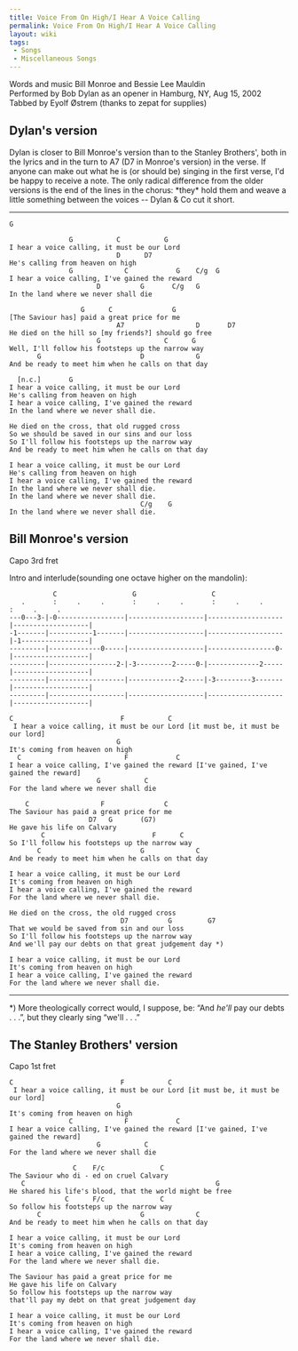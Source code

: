```yaml
---
title: Voice From On High/I Hear A Voice Calling
permalink: Voice From On High/I Hear A Voice Calling
layout: wiki
tags:
 - Songs
 - Miscellaneous Songs
---
```


Words and music Bill Monroe and Bessie Lee Mauldin  
Performed by Bob Dylan as an opener in Hamburg, NY, Aug 15, 2002  
Tabbed by Eyolf Østrem (thanks to zepat for supplies)

<h2 class="songversion">
Dylan's version

</h2>
Dylan is closer to Bill Monroe's version than to the Stanley Brothers',
both in the lyrics and in the turn to A7 (D7 in Monroe's version) in the
verse.  
If anyone can make out what he is (or should be) singing in the first
verse, I'd be happy to receive a note. The only radical difference from
the older versions is the end of the lines in the chorus: *they* hold
them and weave a little something between the voices -- Dylan & Co cut
it short.

* * * * *

    G

                   G           C           G
    I hear a voice calling, it must be our Lord
                               D      D7
    He's calling from heaven on high
                   G             C            G    C/g  G
    I hear a voice calling, I've gained the reward
                          D          G       C/g   G
    In the land where we never shall die

                      G      C               G
    [The Saviour has] paid a great price for me
                               A7                  D       D7
    He died on the hill so [my friends?] should go free
                          G                C      G
    Well, I'll follow his footsteps up the narrow way
           G                         D             G
    And be ready to meet him when he calls on that day

      [n.c.]       G
    I hear a voice calling, it must be our Lord
    He's calling from heaven on high
    I hear a voice calling, I've gained the reward
    In the land where we never shall die.

    He died on the cross, that old rugged cross
    So we should be saved in our sins and our loss
    So I'll follow his footsteps up the narrow way
    And be ready to meet him when he calls on that day

    I hear a voice calling, it must be our Lord
    He's calling from heaven on high
    I hear a voice calling, I've gained the reward
    In the land where we never shall die.
    In the land where we never shall die.
                                     C/g    G
    In the land where we never shall die.

<h2 class="songversion">
Bill Monroe's version

</h2>
Capo 3rd fret

Intro and interlude(sounding one octave higher on the mandolin):

               C                   G                   C
       .       :     .     .       :     .     .       :     .     .       :     .     .
    ---0---3-|-0-----------------|-------------------|-------------------|-------------------|
    -1-------|-----------1-------|-------------------|-------------------|-1-----------------|
    ---------|-------------0-----|-------------------|-----------------0-|-------------------|
    ---------|-----------------2-|-3---------2-----0-|-------------2-----|-------------------|
    ---------|-------------------|-------------2-----|-3---------3-------|-------------------|
    ---------|-------------------|-------------------|-------------------|-------------------|

    C                           F           C
     I hear a voice calling, it must be our Lord [it must be, it must be our lord]
                               G
    It's coming from heaven on high
      C                          F            C
    I hear a voice calling, I've gained the reward [I've gained, I've gained the reward]
                          G           C
    For the land where we never shall die

        C                  F               C
    The Saviour has paid a great price for me
                        D7   G       (G7)
    He gave his life on Calvary
            C                           F      C
    So I'll follow his footsteps up the narrow way
           C                         G             C
    And be ready to meet him when he calls on that day

    I hear a voice calling, it must be our Lord
    It's coming from heaven on high
    I hear a voice calling, I've gained the reward
    For the land where we never shall die.

    He died on the cross, the old rugged cross
                                D7          G         G7
    That we would be saved from sin and our loss
    So I'll follow his footsteps up the narrow way
    And we'll pay our debts on that great judgement day *)

    I hear a voice calling, it must be our Lord
    It's coming from heaven on high
    I hear a voice calling, I've gained the reward
    For the land where we never shall die.

* * * * *

\*) More theologically correct would, I suppose, be: “And *he'll* pay
our debts . . .”, but they clearly sing “we'll . . .”

<h2 class="songversion">
The Stanley Brothers' version

</h2>
Capo 1st fret

    C                           F           C
     I hear a voice calling, it must be our Lord [it must be, it must be our lord]
                               G
    It's coming from heaven on high
                   C             F            C
    I hear a voice calling, I've gained the reward [I've gained, I've gained the reward]
                          G           C
    For the land where we never shall die

                    C    F/c              C
    The Saviour who di - ed on cruel Calvary
       C                                                G
    He shared his life's blood, that the world might be free
                  C      F/c              C
    So follow his footsteps up the narrow way
           C                         G             C
    And be ready to meet him when he calls on that day

    I hear a voice calling, it must be our Lord
    It's coming from heaven on high
    I hear a voice calling, I've gained the reward
    For the land where we never shall die.

    The Saviour has paid a great price for me
    He gave his life on Calvary
    So follow his footsteps up the narrow way
    that'll pay my debt on that great judgement day

    I hear a voice calling, it must be our Lord
    It's coming from heaven on high
    I hear a voice calling, I've gained the reward
    For the land where we never shall die.
